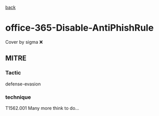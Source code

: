 [back](../index.md)
# office-365-Disable-AntiPhishRule
Cover by sigma :x: 
## MITRE
### Tactic
defense-evasion
### technique
T1562.001
Many more think to do...